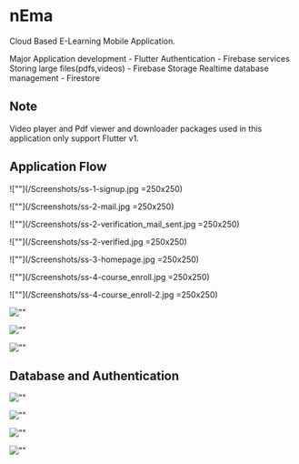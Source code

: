 # nEma
 Cloud Based E-Learning Mobile Application.

 Major Application development - Flutter
 Authentication - Firebase services
 Storing large files(pdfs,videos) - Firebase Storage
 Realtime database management - Firestore

## Note
 Video player and Pdf viewer and downloader packages used in this application only support Flutter v1.

## Application Flow

![""](/Screenshots/ss-1-signup.jpg =250x250)

![""](/Screenshots/ss-2-mail.jpg =250x250)

![""](/Screenshots/ss-2-verification_mail_sent.jpg =250x250)

![""](/Screenshots/ss-2-verified.jpg =250x250)

![""](/Screenshots/ss-3-homepage.jpg =250x250)

![""](/Screenshots/ss-4-course_enroll.jpg =250x250)

![""](/Screenshots/ss-4-course_enroll-2.jpg =250x250)

![""](/Screenshots/ss-5-coursedetail.jpg)

![""](/Screenshots/ss-6-video.jpg)

![""](/Screenshots/ss-7-pdf.jpg)

## Database and Authentication

![""](/Screenshots/Firebase_authentication.png)

![""](/Screenshots/Firebase_storage.png)

![""](/Screenshots/Firestore_course_storing.png)

![""](/Screenshots/Firestore_userData_storing.png)